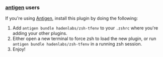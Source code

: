 <!-- Space: Projects -->
<!-- Parent: ZshTfenv -->
<!-- Title: Installation Antigen ZshTfenv -->
<!-- Label: ZshTfenv -->
<!-- Label: Project -->
<!-- Label: Installation -->
<!-- Label: Antigen -->
<!-- Include: docs/disclaimer.md -->
<!-- Include: ac:toc -->

### [antigen](https://github.com/zsh-users/antigen) users

If you're using [Antigen](https://github.com/zsh-users/antigen), install this plugin by doing the following:

1.  Add `antigen bundle hadenlabs/zsh-tfenv` to your `.zshrc` where you're adding your other plugins.
2.  Either open a new terminal to force zsh to load the new plugin, or run `antigen bundle hadenlabs/zsh-tfenv` in a running zsh session.
3.  Enjoy!
